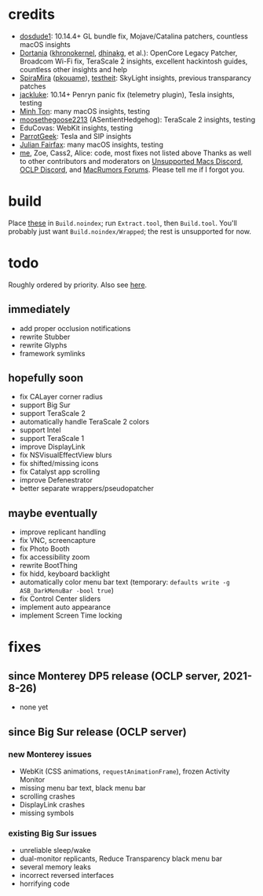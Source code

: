 # credits
- [dosdude1](http://dosdude1.com): 10.14.4+ GL bundle fix, Mojave/Catalina patchers, countless macOS insights
- [Dortania](https://dortania.github.io) ([khronokernel](https://github.com/khronokernel), [dhinakg](https://github.com/dhinakg), et al.): OpenCore Legacy Patcher, Broadcom Wi-Fi fix, TeraScale 2 insights, excellent hackintosh guides, countless other insights and help
- [SpiraMira](https://github.com/SpiraMira) ([pkouame](https://forums.macrumors.com/members/pkouame.1036080/)), [testheit](https://forums.macrumors.com/members/1133139/): SkyLight insights, previous transparancy patches
- [jackluke](https://github.com/jacklukem): 10.14+ Penryn panic fix (telemetry plugin), Tesla insights, testing
- [Minh Ton](https://minh-ton.github.io): many macOS insights, testing
- [moosethegoose2213](https://moosethegoose2213.github.io) (ASentientHedgehog): TeraScale 2 insights, testing
- EduCovas: WebKit insights, testing
- [ParrotGeek](https://parrotgeek.com): Tesla and SIP insights
- [Julian Fairfax](https://julianfairfax.gitlab.io): many macOS insights, testing
- [me](http://asentientbot.github.io), Zoe, Cass2, Alice: code, most fixes not listed above
Thanks as well to other contributors and moderators on [Unsupported Macs Discord](https://discord.gg/XbbWAsE), [OCLP Discord](https://discord.gg/rqdPgH8xSN), and [MacRumors Forums](https://forums.macrumors.com). Please tell me if I forgot you.

# build
Place [these](https://archive.org/download/71prereqs) in `Build.noindex`; run `Extract.tool`, then `Build.tool`. You'll probably just want `Build.noindex/Wrapped`; the rest is unsupported for now.

# todo
Roughly ordered by priority. Also see [here](https://github.com/dortania/OpenCore-Legacy-Patcher/issues/108#issuecomment-810634088).

## immediately
- add proper occlusion notifications
- rewrite Stubber
- rewrite Glyphs
- framework symlinks

## hopefully soon
- fix CALayer corner radius
- support Big Sur
- support TeraScale 2
- automatically handle TeraScale 2 colors
- support Intel
- support TeraScale 1
- improve DisplayLink
- fix NSVisualEffectView blurs
- fix shifted/missing icons
- fix Catalyst app scrolling
- improve Defenestrator
- better separate wrappers/pseudopatcher

## maybe eventually
- improve replicant handling
- fix VNC, screencapture
- fix Photo Booth
- fix accessibility zoom
- rewrite BootThing
- fix hidd, keyboard backlight
- automatically color menu bar text (temporary: `defaults write -g ASB_DarkMenuBar -bool true`)
- fix Control Center sliders
- implement auto appearance
- implement Screen Time locking

# fixes

## since Monterey DP5 release (OCLP server, 2021-8-26)
- none yet

## since Big Sur release (OCLP server)

### new Monterey issues
- WebKit (CSS animations, `requestAnimationFrame`), frozen Activity Monitor
- missing menu bar text, black menu bar
- scrolling crashes
- DisplayLink crashes
- missing symbols

### existing Big Sur issues
- unreliable sleep/wake
- dual-monitor replicants, Reduce Transparency black menu bar
- several memory leaks
- incorrect reversed interfaces
- horrifying code